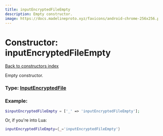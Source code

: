 ```yaml
---
title: inputEncryptedFileEmpty
description: Empty constructor.
image: https://docs.madelineproto.xyz/favicons/android-chrome-256x256.png
---
```

# Constructor: inputEncryptedFileEmpty  
[Back to constructors index](index.md)



Empty constructor.




### Type: [InputEncryptedFile](../types/InputEncryptedFile.md)


### Example:

```php
$inputEncryptedFileEmpty = ['_' => 'inputEncryptedFileEmpty'];
```  


Or, if you're into Lua:

```lua
inputEncryptedFileEmpty={_='inputEncryptedFileEmpty'}

```


